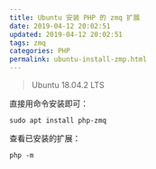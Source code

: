 ```yaml
---
title: Ubuntu 安装 PHP 的 zmq 扩展
date: 2019-04-12 20:02:51
updated: 2019-04-12 20:02:51
tags: zmq
categories: PHP
permalink: ubuntu-install-zmp.html
---
```


> Ubuntu 18.04.2 LTS

直接用命令安装即可：

```
sudo apt install php-zmq
```



查看已安装的扩展：

```
php -m
```

